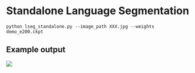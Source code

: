 # Standalone Language Segmentation


```
python lseg_standalone.py --image_path XXX.jpg --weights demo_e200.ckpt
```

## Example output

![](https://github.com/chrischoy/StandaloneLSeg/blob/master/figs/Figure_1.png?raw=true)
